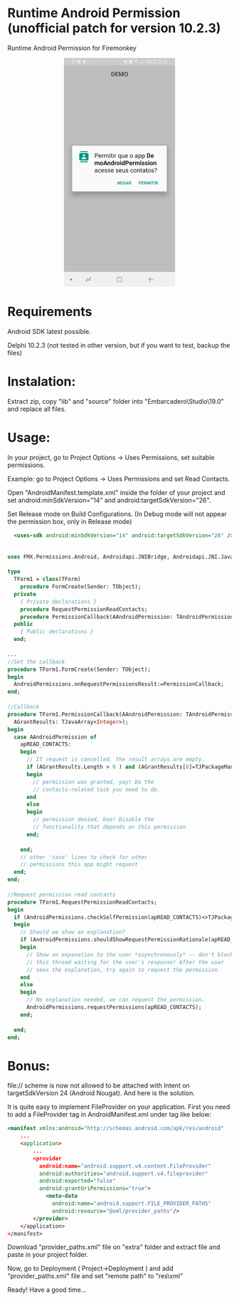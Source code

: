 # Runtime Android Permission (unofficial patch for version 10.2.3)
  Runtime Android Permission for Firemonkey

<img style="display: block; margin-left: auto; margin-right: auto;" src="https://github.com/CarlosHe/AndroidPermission/blob/master/Screenshot_20180608-123523_Package%20installer.jpg" width="250"/>

# Requirements
  
  Android SDK latest possible.
  
  Delphi 10.2.3 (not tested in other version, but if you want to test, backup the files)

# Instalation:

  Extract zip, copy "lib" and "source" folder into "Embarcadero\Studio\19.0" and replace all files.

# Usage:

  In your project, go to Project Options -> Uses Permissions, set suitable permissions.

  Example: go to Project Options -> Uses Permissions and set Read Contacts.

  Open "AndroidManifest.template.xml" inside the folder of your project and set android:minSdkVersion="14" and android:targetSdkVersion="26".
  
  Set Release mode on Build Configurations. (In Debug mode will not appear the permission box, only in Release mode)

``` xml
  <uses-sdk android:minSdkVersion="14" android:targetSdkVersion="26" />
````

``` pascal

uses FMX.Permissions.Android, Androidapi.JNIBridge, Androidapi.JNI.JavaTypes, Androidapi.JNI.GraphicsContentViewText;

type
  TForm1 = class(TForm)
    procedure FormCreate(Sender: TObject);
  private
    { Private declarations }
    procedure RequestPermissionReadContacts;
    procedure PermissionCallback(AAndroidPermission: TAndroidPermission; APermissions: TJavaObjectArray<JString>; AGrantResults: TJavaArray<Integer>);
  public
    { Public declarations }
  end;

...
//Set the callback
procedure TForm1.FormCreate(Sender: TObject);
begin
  AndroidPermissions.onRequestPermissionsResult:=PermissionCallback;
end;

//Callback
procedure TForm1.PermissionCallback(AAndroidPermission: TAndroidPermission; APermissions: TJavaObjectArray<JString>;
  AGrantResults: TJavaArray<Integer>);
begin
  case AAndroidPermission of
    apREAD_CONTACTS:
    begin
      // If request is cancelled, the result arrays are empty.
      if (AGrantResults.Length > 0 ) and (AGrantResults[0]=TJPackageManager.JavaClass.PERMISSION_GRANTED) then
      begin
        // permission was granted, yay! Do the
        // contacts-related task you need to do.
      end
      else
      begin
        // permission denied, boo! Disable the
        // functionality that depends on this permission
      end;

    end;
    // other 'case' lines to check for other
    // permissions this app might request
  end;
end;

//Request permission read contacts
procedure TForm1.RequestPermissionReadContacts;
begin
  if (AndroidPermissions.checkSelfPermission(apREAD_CONTACTS)<>TJPackageManager.JavaClass.PERMISSION_GRANTED ) then
  begin
    // Should we show an explanation?
    if (AndroidPermissions.shouldShowRequestPermissionRationale(apREAD_CONTACTS)) then
    begin
      // Show an expanation to the user *asynchronously* -- don't block
      // this thread waiting for the user's response! After the user
      // sees the explanation, try again to request the permission.
    end
    else
    begin
      // No explanation needed, we can request the permission.
      AndroidPermissions.requestPermissions(apREAD_CONTACTS);
    end;

  end;
end;


````

# Bonus:

file:// scheme is now not allowed to be attached with Intent on targetSdkVersion 24 (Android Nougat). And here is the solution.

It is quite easy to implement FileProvider on your application. First you need to add a FileProvider <provider> tag in AndroidManifest.xml under <application> tag like below:

``` xml
<manifest xmlns:android="http://schemas.android.com/apk/res/android"
    ...
    <application>
        ...
        <provider
          android:name="android.support.v4.content.FileProvider"
          android:authorities="android.support.v4.fileprovider"
          android:exported="false"
          android:grantUriPermissions="true">
            <meta-data
              android:name="android.support.FILE_PROVIDER_PATHS"
              android:resource="@xml/provider_paths"/>
        </provider>
    </application>
</manifest>
````
Download "provider_paths.xml" file on "extra" folder and extract file and paste in your project folder.

Now, go to Deployment ( Project->Deployment ) and add "provider_paths.xml" file and set "remote path" to "res\xml\"

Ready! Have a good time...

